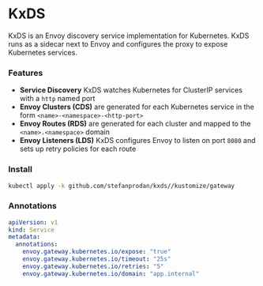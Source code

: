 # KxDS

KxDS is an Envoy discovery service implementation for Kubernetes.
KxDS runs as a sidecar next to Envoy and configures the proxy to expose Kubernetes services.

### Features

* **Service Discovery** KxDS watches Kubernetes for ClusterIP services with a `http` named port
* **Envoy Clusters (CDS)** are generated for each Kubernetes service in the form `<name>-<namespace>-<http-port>`
* **Envoy Routes (RDS)** are generated for each cluster and mapped to the `<name>.<namespace>` domain
* **Envoy Listeners (LDS)** KxDS configures Envoy to listen on port `8080` and sets up retry policies for each route

### Install

```sh
kubectl apply -k github.com/stefanprodan/kxds//kustomize/gateway
```

### Annotations

```yaml
apiVersion: v1
kind: Service
metadata:
  annotations:
    envoy.gateway.kubernetes.io/expose: "true"
    envoy.gateway.kubernetes.io/timeout: "25s"
    envoy.gateway.kubernetes.io/retries: "5"
    envoy.gateway.kubernetes.io/domain: "app.internal"
```
